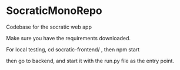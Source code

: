 # SocraticMonoRepo
Codebase for the socratic web app

Make sure you have the requirements downloaded. 

For local testing, cd socratic-frontend/ , then npm start

then go to backend, and start it with the run.py file as the entry point. 
